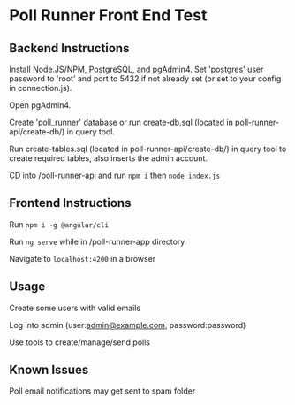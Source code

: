# Poll Runner Front End Test

## Backend Instructions

Install Node.JS/NPM, PostgreSQL, and pgAdmin4.
Set 'postgres' user password to 'root' and port to 5432 if not already set (or set to your config in connection.js).

Open pgAdmin4.

Create 'poll_runner' database or run create-db.sql (located in poll-runner-api/create-db/) in query tool.

Run create-tables.sql (located in poll-runner-api/create-db/) in query tool to create required tables, also inserts the admin account.

CD into /poll-runner-api and run `npm i` then `node index.js`

## Frontend Instructions

Run `npm i -g @angular/cli`

Run `ng serve` while in /poll-runner-app directory

Navigate to `localhost:4200` in a browser

## Usage

Create some users with valid emails

Log into admin (user:admin@example.com, password:password)

Use tools to create/manage/send polls

## Known Issues

Poll email notifications may get sent to spam folder

